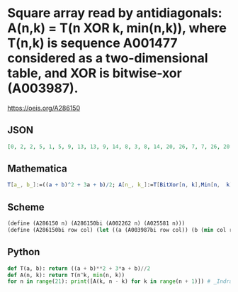 # Square array read by antidiagonals: A\(n,k\) \= T\(n XOR k, min\(n,k\)\), where T\(n,k\) is sequence A001477 considered as a two\-dimensional table, and XOR is bitwise\-xor \(A003987\)\.
https://oeis.org/A286150
## JSON
```JSON
[0, 2, 2, 5, 1, 5, 9, 13, 13, 9, 14, 8, 3, 8, 14, 20, 26, 7, 7, 26, 20, 27, 19, 42, 6, 42, 19, 27, 35, 43, 52, 62, 62, 52, 43, 35, 44, 34, 25, 51, 10, 51, 25, 34, 44, 54, 64, 33, 41, 16, 16, 41, 33, 64, 54, 65, 53, 88, 32, 23, 15, 23, 32, 88, 53, 65, 77, 89, 102, 116, 31, 39, 39, 31, 116, 102, 89, 77, 90, 76, 63, 101, 148, 30, 21, 30, 148, 101, 63, 76, 90]
```
## Mathematica
```Mathematica
T[a_, b_]:=((a + b)^2 + 3a + b)/2; A[n_, k_]:=T[BitXor[n, k],Min[n,  k]]; Table[A[k, n - k], {n, 0, 20}, {k, 0, n}] // Flatten (* _Indranil Ghosh_, May 21 2017 *)
```
## Scheme
```Scheme
(define (A286150 n) (A286150bi (A002262 n) (A025581 n)))
(define (A286150bi row col) (let ((a (A003987bi row col)) (b (min col row))) (/ (+ (expt (+ a b) 2) (* 3 a) b) 2))) ;; Where A003987bi implements bitwise-xor (A003987).
```
## Python
```Python
def T(a, b): return ((a + b)**2 + 3*a + b)//2
def A(n, k): return T(n^k, min(n, k))
for n in range(21): print([A(k, n - k) for k in range(n + 1)]) # _Indranil Ghosh_, May 21 2017
```
